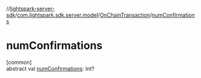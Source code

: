 //[lightspark-server-sdk](../../../index.md)/[com.lightspark.sdk.server.model](../index.md)/[OnChainTransaction](index.md)/[numConfirmations](num-confirmations.md)

# numConfirmations

[common]\
abstract val [numConfirmations](num-confirmations.md): Int?
